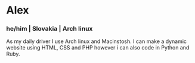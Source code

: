 # Alex
### he/him | Slovakia | Arch linux

As my daily driver I use Arch linux and Macinstosh. I can make a dynamic website using HTML, CSS and PHP however i can also code in Python and Ruby.
